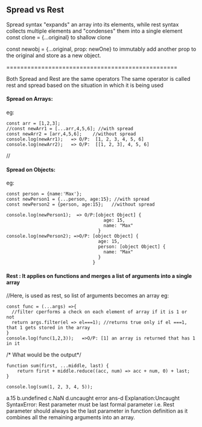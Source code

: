 ## Spread vs Rest
Spread syntax "expands" an array into its elements, while rest syntax collects
multiple elements and "condenses" them into a single element
const clone = {...original} to shallow clone

const newobj = {...original, prop: newOne} to immutably add another prop to the
original and store as a new object.

=================================================  

Both Spread and Rest are the same operators
The same operator is called rest and spread based on the situation in which it is being used
 #### Spread on Arrays:
eg:

```
const arr = [1,2,3];   
//const newArr1 = [...arr,4,5,6]; //with spread 
const newArr2 = [arr,4,5,6];    //without spread
console.log(newArr1);   => O/P:  [1, 2, 3, 4, 5, 6]
console.log(newArr2);   => O/P:  [[1, 2, 3], 4, 5, 6]
```
//
#### Spread on Objects:
eg:
```
const person = {name:'Max'};
const newPerson1 = {...person, age:15}; //with spread
const newPerson2 = {person, age:15};   //without spread

console.log(newPerson1);  => O/P:[object Object] {
                                    age: 15,
                                    name: "Max"
                                  }
console.log(newPerson2); =>O/P: [object Object] {
                                  age: 15,
                                  person: [object Object] {
                                    name: "Max"
                                  }
                                }
```
#### Rest : It applies on functions and merges a list of arguments into a single array
//Here, is used as rest, so list of arguments becomes an array
eg:
```
const func = (...args) =>{
  //filter cperforms a check on each element of array if it is 1 or not
  return args.filter(el => el===1); //returns true only if el ===1, that 1 gets stored in the array
}
console.log(func(1,2,3));   =>O/P: [1] an array is returned that has 1 in it
```
/* What would be the output*/
```
function sum(first, ...middle, last) {
    return first + middle.reduce((acc, num) => acc + num, 0) + last;
}

console.log(sum(1, 2, 3, 4, 5));
```
a.15 b.undefined c.NaN d.uncaught error
ans-d
Explanation:Uncaught SyntaxError: Rest parameter must be last formal parameter i.e.
Rest parameter should always be the last parameter in function definition as it combines all the remaining arguments into an array.
